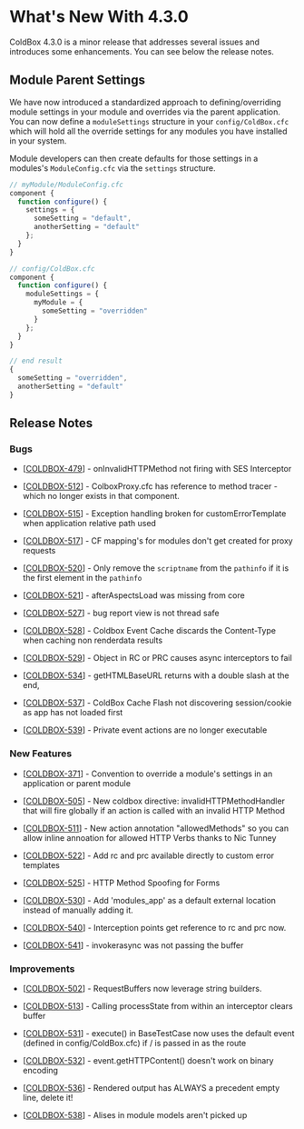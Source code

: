 # What's New With 4.3.0

ColdBox 4.3.0 is a minor release that addresses several issues and introduces some enhancements. You can see below the release notes.

## Module Parent Settings
We have now introduced a standardized approach to defining/overriding module settings in your module and overrides via the parent application.  You can now define a `moduleSettings` structure in your `config/ColdBox.cfc` which will hold all the override settings for any modules you have installed in your system.

Module developers can then create defaults for those settings in a modules's `ModuleConfig.cfc` via the `settings` structure.

```js
// myModule/ModuleConfig.cfc
component {
  function configure() {
    settings = {
      someSetting = "default",
      anotherSetting = "default"
    };
  }
}

// config/ColdBox.cfc
component {
  function configure() {
    moduleSettings = {
      myModule = {
        someSetting = "overridden" 
      }
    };
  }
}

// end result
{
  someSetting = "overridden",
  anotherSetting = "default"
}
```


## Release Notes

### Bugs

* [<a href='https://ortussolutions.atlassian.net/browse/COLDBOX-479'>COLDBOX-479</a>] - onInvalidHTTPMethod not firing with SES Interceptor

* [<a href='https://ortussolutions.atlassian.net/browse/COLDBOX-512'>COLDBOX-512</a>] - ColboxProxy.cfc has reference to method tracer - which no longer exists in that component.

* [<a href='https://ortussolutions.atlassian.net/browse/COLDBOX-515'>COLDBOX-515</a>] - Exception handling broken for customErrorTemplate when application relative path used

* [<a href='https://ortussolutions.atlassian.net/browse/COLDBOX-517'>COLDBOX-517</a>] - CF mapping&#39;s for modules don&#39;t get created for proxy requests

* [<a href='https://ortussolutions.atlassian.net/browse/COLDBOX-520'>COLDBOX-520</a>] - Only remove the `scriptname` from the `pathinfo` if it is the first element in the `pathinfo`

* [<a href='https://ortussolutions.atlassian.net/browse/COLDBOX-521'>COLDBOX-521</a>] - afterAspectsLoad was missing from core

* [<a href='https://ortussolutions.atlassian.net/browse/COLDBOX-527'>COLDBOX-527</a>] - bug report view is not thread safe

* [<a href='https://ortussolutions.atlassian.net/browse/COLDBOX-528'>COLDBOX-528</a>] - Coldbox Event Cache discards the Content-Type when caching non renderdata results

* [<a href='https://ortussolutions.atlassian.net/browse/COLDBOX-529'>COLDBOX-529</a>] - Object in RC or PRC causes async interceptors to fail

* [<a href='https://ortussolutions.atlassian.net/browse/COLDBOX-534'>COLDBOX-534</a>] - getHTMLBaseURL returns with a double slash at the end,

* [<a href='https://ortussolutions.atlassian.net/browse/COLDBOX-537'>COLDBOX-537</a>] - ColdBox Cache Flash not discovering session/cookie as app has not loaded first

* [<a href='https://ortussolutions.atlassian.net/browse/COLDBOX-539'>COLDBOX-539</a>] - Private event actions are no longer executable

### New Features

* [<a href='https://ortussolutions.atlassian.net/browse/COLDBOX-371'>COLDBOX-371</a>] - Convention to override a module&#39;s settings in an application or parent module

* [<a href='https://ortussolutions.atlassian.net/browse/COLDBOX-505'>COLDBOX-505</a>] - New coldbox directive: invalidHTTPMethodHandler that will fire globally if an action is called with an invalid HTTP Method

* [<a href='https://ortussolutions.atlassian.net/browse/COLDBOX-511'>COLDBOX-511</a>] - New action annotation &quot;allowedMethods&quot; so you can allow inline annoation for allowed HTTP Verbs thanks to Nic Tunney

* [<a href='https://ortussolutions.atlassian.net/browse/COLDBOX-522'>COLDBOX-522</a>] - Add rc and prc available directly to custom error templates

* [<a href='https://ortussolutions.atlassian.net/browse/COLDBOX-525'>COLDBOX-525</a>] - HTTP Method Spoofing for Forms

* [<a href='https://ortussolutions.atlassian.net/browse/COLDBOX-530'>COLDBOX-530</a>] - Add &#39;modules_app&#39; as a default external location instead of manually adding it.

* [<a href='https://ortussolutions.atlassian.net/browse/COLDBOX-540'>COLDBOX-540</a>] - Interception points get reference to rc and prc now.

* [<a href='https://ortussolutions.atlassian.net/browse/COLDBOX-541'>COLDBOX-541</a>] - invokerasync was not passing the buffer

### Improvements

* [<a href='https://ortussolutions.atlassian.net/browse/COLDBOX-502'>COLDBOX-502</a>] - RequestBuffers now leverage string builders.

* [<a href='https://ortussolutions.atlassian.net/browse/COLDBOX-513'>COLDBOX-513</a>] - Calling processState from within an interceptor clears buffer

* [<a href='https://ortussolutions.atlassian.net/browse/COLDBOX-531'>COLDBOX-531</a>] - execute() in BaseTestCase now uses the default event (defined in config/ColdBox.cfc) if / is passed in as the route

* [<a href='https://ortussolutions.atlassian.net/browse/COLDBOX-532'>COLDBOX-532</a>] - event.getHTTPContent() doesn&#39;t work on binary encoding

* [<a href='https://ortussolutions.atlassian.net/browse/COLDBOX-536'>COLDBOX-536</a>] - Rendered output has ALWAYS a precedent empty line, delete it!

* [<a href='https://ortussolutions.atlassian.net/browse/COLDBOX-538'>COLDBOX-538</a>] - Alises in module models aren&#39;t picked up



